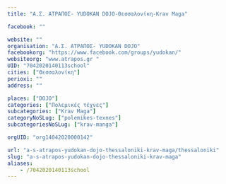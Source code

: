 ```yaml
---
title: "A.Σ. ΑΤΡΑΠΟΣ- ΥUDOKAN DOJO-Θεσσαλονίκη-Krav Maga"

facebook: ""

website: ""
organisation: "A.Σ. ΑΤΡΑΠΟΣ- ΥUDOKAN DOJO"
facebookorg: "https://www.facebook.com/groups/yudokan/"
websiteorg: "www.atrapos.gr "
UID: "7042020140113school"
cities: ["Θεσσαλονίκη"]
perioxi: ""
address: ""

places: ["DOJO"]
categories: ["Πολεμικές τέχνες"]
subcategories: ["Krav Maga"]
categoryNoSLug: ["polemikes-texnes"]
subcategoriesNoSLug: ["krav-manga"]

orgUID: "org14042020000142"

url: "a-s-atrapos-yudokan-dojo-thessaloniki-krav-maga/thessaloniki"
slug: "a-s-atrapos-yudokan-dojo-thessaloniki-krav-maga"
aliases:
    - /7042020140113school
---
```





